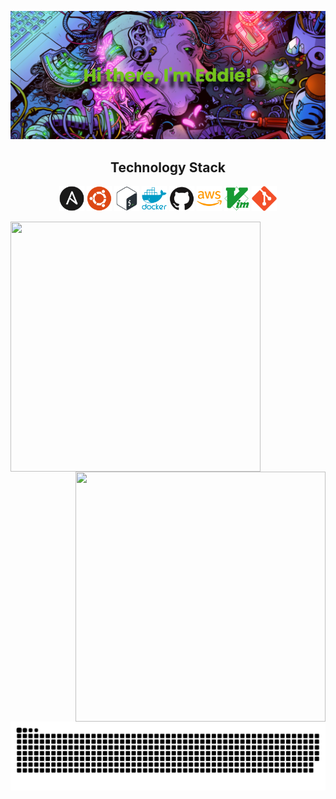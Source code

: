![](https://github.com/krombopulos-eddie/krombopulos-eddie/blob/main/banner.png)
          
 
<h2 align="center">Technology Stack </h2>

<p align="center">      
<img src="https://github.com/devicons/devicon/blob/master/icons/ansible/ansible-original.svg" title="Ansible" alt="Ansible" width="40" height="40"/>
<img src="https://github.com/devicons/devicon/blob/master/icons/ubuntu/ubuntu-plain.svg" width="40" height="40"/>
<img src="https://github.com/devicons/devicon/blob/master/icons/bash/bash-original.svg" width="40" height="40"/>
<img src="https://github.com/devicons/devicon/blob/master/icons/docker/docker-plain-wordmark.svg" width="40" height="40"/>
<img src="https://github.com/devicons/devicon/blob/master/icons/github/github-original.svg" width="40" height="40"/>
<img src="https://github.com/devicons/devicon/blob/master/icons/amazonwebservices/amazonwebservices-plain-wordmark.svg" title="AWS" alt="AWS" width="40" height="40"/>
<img src="https://github.com/devicons/devicon/blob/master/icons/vim/vim-plain.svg" width="40" height="40"/>
<img src="https://github.com/devicons/devicon/blob/master/icons/git/git-plain.svg" title="Git" **alt="Git" width="40" height="40"/>
</p>


<p align="center">
<img align="left" height="400" width="400" src="https://github-readme-stats.vercel.app/api?username=krombopulos-eddie&show_icons=true&theme=codeSTACKr" />
<img align="right" height="400" width="400" src="https://github-readme-stats.vercel.app/api/top-langs/?username=krombopulos-eddie&theme=codeSTACKr&layout=compact" />
</p>


<p align="center">
<img src="https://github.com/krombopulos-eddie/krombopulos-eddie/blob/output/github-contribution-grid-snake-dark.svg" />
</p>

